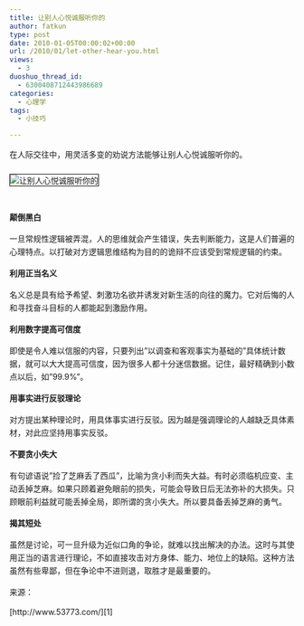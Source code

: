 ```yaml
---
title: 让别人心悦诚服听你的
author: fatkun
type: post
date: 2010-01-05T00:00:02+00:00
url: /2010/01/let-other-hear-you.html
views:
  - 3
duoshuo_thread_id:
  - 6300408712443986689
categories:
  - 心理学
tags:
  - 小技巧

---
```

<p style="margin-top: 15px; margin-right: 0px; margin-bottom: 15px; margin-left: 0px; font-size: 14px; line-height: 23px; padding: 0px;">  在人际交往中，用灵活多变的劝说方法能够让别人心悦诚服听你的。</p>
<img style="margin-top: 8px; margin-right: 0px; margin-bottom: 5px; margin-left: 0px; max-width: 610px; padding: 0px; border: 1px solid #000000;" src="http://www.53773.com/uploads/allimg/c091117/125T5555G50-13352.jpg" alt="让别人心悦诚服听你的" /> 
<!--more-->

<p style="margin-top: 15px; margin-right: 0px; margin-bottom: 15px; margin-left: 0px; font-size: 14px; line-height: 23px; padding: 0px;">  <br style="padding: 0px; margin: 0px;" /> <strong>颠倒黑白</strong></p>
<p style="margin-top: 15px; margin-right: 0px; margin-bottom: 15px; margin-left: 0px; font-size: 14px; line-height: 23px; padding: 0px;">  一旦常规性逻辑被弄混，人的思维就会产生错误，失去判断能力，这是人们普遍的心理特点。以打破对方逻辑思维结构为目的的诡辩不应该受到常规逻辑的约束。</p>
<p style="margin-top: 15px; margin-right: 0px; margin-bottom: 15px; margin-left: 0px; font-size: 14px; line-height: 23px; padding: 0px;">  <strong>利用正当名义</strong></p>
<p style="margin-top: 15px; margin-right: 0px; margin-bottom: 15px; margin-left: 0px; font-size: 14px; line-height: 23px; padding: 0px;">  名义总是具有给予希望、刺激功名欲并诱发对新生活的向往的魔力。它对后悔的人和寻找奋斗目标的人都能起到激励作用。</p>
<p style="margin-top: 15px; margin-right: 0px; margin-bottom: 15px; margin-left: 0px; font-size: 14px; line-height: 23px; padding: 0px;">  <strong>利用数字提高可信度</strong></p>
<p style="margin-top: 15px; margin-right: 0px; margin-bottom: 15px; margin-left: 0px; font-size: 14px; line-height: 23px; padding: 0px;">  即使是令人难以信服的内容，只要列出&#8221;以调查和客观事实为基础的&#8221;具体统计数据，就可以大大提高可信度，因为很多人都十分迷信数据。记住，最好精确到小数点以后，如&#8221;99.9%&#8221;。</p>
<p style="margin-top: 15px; margin-right: 0px; margin-bottom: 15px; margin-left: 0px; font-size: 14px; line-height: 23px; padding: 0px;">  <strong>用事实进行反驳理论</strong></p>
<p style="margin-top: 15px; margin-right: 0px; margin-bottom: 15px; margin-left: 0px; font-size: 14px; line-height: 23px; padding: 0px;">  对方提出某种理论时，用具体事实进行反驳。因为越是强调理论的人越缺乏具体素材，对此应坚持用事实反驳。</p>
<p style="margin-top: 15px; margin-right: 0px; margin-bottom: 15px; margin-left: 0px; font-size: 14px; line-height: 23px; padding: 0px;">  <strong>不要贪小失大</strong></p>
<p style="margin-top: 15px; margin-right: 0px; margin-bottom: 15px; margin-left: 0px; font-size: 14px; line-height: 23px; padding: 0px;">  有句谚语说&#8221;捡了芝麻丢了西瓜&#8221;，比喻为贪小利而失大益。有时必须临机应变、主动丢掉芝麻。如果只顾着避免眼前的损失，可能会导致日后无法弥补的大损失。只顾眼前利益就可能丢掉全局，即所谓的贪小失大。所以要具备丢掉芝麻的勇气。</p>
<p style="margin-top: 15px; margin-right: 0px; margin-bottom: 15px; margin-left: 0px; font-size: 14px; line-height: 23px; padding: 0px;">  <strong>揭其短处</strong></p>
<p style="margin-top: 15px; margin-right: 0px; margin-bottom: 15px; margin-left: 0px; font-size: 14px; line-height: 23px; padding: 0px;">  虽然是讨论，可一旦升级为近似口角的争论，就难以找出解决的办法。这时与其使用正当的语言进行理论，不如直接攻击对方身体、能力、地位上的缺陷。这种方法虽然有些卑鄙，但在争论中不进则退，取胜才是最重要的。</p>
<p style="margin-top: 15px; margin-right: 0px; margin-bottom: 15px; margin-left: 0px; font-size: 14px; line-height: 23px; padding: 0px;">  来源：</p>
[http://www.53773.com/][1]

 [1]: http://www.53773.com/rjxl/jwjq/2009/1118/1342.html
